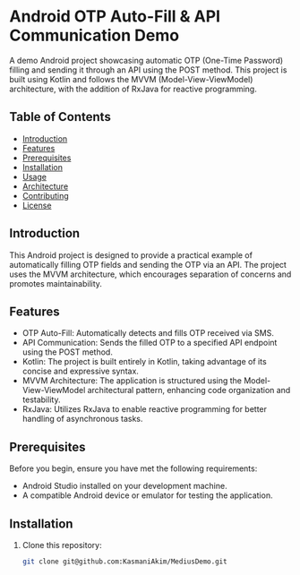 # Android OTP Auto-Fill & API Communication Demo

A demo Android project showcasing automatic OTP (One-Time Password) filling and sending it through an API using the POST method. This project is built using Kotlin and follows the MVVM (Model-View-ViewModel) architecture, with the addition of RxJava for reactive programming.

## Table of Contents

- [Introduction](#introduction)
- [Features](#features)
- [Prerequisites](#prerequisites)
- [Installation](#installation)
- [Usage](#usage)
- [Architecture](#architecture)
- [Contributing](#contributing)
- [License](#license)

## Introduction

This Android project is designed to provide a practical example of automatically filling OTP fields and sending the OTP via an API. The project uses the MVVM architecture, which encourages separation of concerns and promotes maintainability.

## Features

- OTP Auto-Fill: Automatically detects and fills OTP received via SMS.
- API Communication: Sends the filled OTP to a specified API endpoint using the POST method.
- Kotlin: The project is built entirely in Kotlin, taking advantage of its concise and expressive syntax.
- MVVM Architecture: The application is structured using the Model-View-ViewModel architectural pattern, enhancing code organization and testability.
- RxJava: Utilizes RxJava to enable reactive programming for better handling of asynchronous tasks.

## Prerequisites

Before you begin, ensure you have met the following requirements:

- Android Studio installed on your development machine.
- A compatible Android device or emulator for testing the application.

## Installation

1. Clone this repository:

   ```sh
   git clone git@github.com:KasmaniAkim/MediusDemo.git
